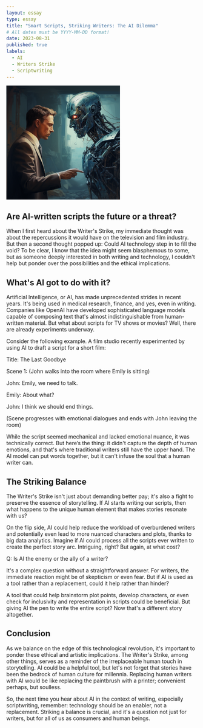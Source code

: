 ```yaml
---
layout: essay
type: essay
title: "Smart Scripts, Striking Writers: The AI Dilemma"
# All dates must be YYYY-MM-DD format!
date: 2023-08-31
published: true
labels:
  - AI
  - Writers Strike
  - Scriptwriting
---
```


<img width="300px" class="rounded float-start pe-4" src="../img/ai-vs-human/ai-vs-human.png">

## Are AI-written scripts the future or a threat?

When I first heard about the Writer's Strike, my immediate thought was about the repercussions it would have on the television and film industry. But then a second thought popped up: Could AI technology step in to fill the void? To be clear, I know that the idea might seem blasphemous to some, but as someone deeply interested in both writing and technology, I couldn't help but ponder over the possibilities and the ethical implications.

## What's AI got to do with it?

Artificial Intelligence, or AI, has made unprecedented strides in recent years. It's being used in medical research, finance, and yes, even in writing. Companies like OpenAI have developed sophisticated language models capable of composing text that's almost indistinguishable from human-written material. But what about scripts for TV shows or movies? Well, there are already experiments underway.

Consider the following example. A film studio recently experimented by using AI to draft a script for a short film:

Title: The Last Goodbye

Scene 1:
(John walks into the room where Emily is sitting)

John: Emily, we need to talk.

Emily: About what?

John: I think we should end things.

(Scene progresses with emotional dialogues and ends with John leaving the room)

While the script seemed mechanical and lacked emotional nuance, it was technically correct. But here’s the thing: it didn't capture the depth of human emotions, and that's where traditional writers still have the upper hand. The AI model can put words together, but it can't infuse the soul that a human writer can.

## The Striking Balance

The Writer's Strike isn't just about demanding better pay; it's also a fight to preserve the essence of storytelling. If AI starts writing our scripts, then what happens to the unique human element that makes stories resonate with us? 

On the flip side, AI could help reduce the workload of overburdened writers and potentially even lead to more nuanced characters and plots, thanks to big data analytics. Imagine if AI could process all the scripts ever written to create the perfect story arc. Intriguing, right? But again, at what cost?

Q: Is AI the enemy or the ally of a writer?

It's a complex question without a straightforward answer. For writers, the immediate reaction might be of skepticism or even fear. But if AI is used as a tool rather than a replacement, could it help rather than hinder?


A tool that could help brainstorm plot points, develop characters, or even check for inclusivity and representation in scripts could be beneficial. But giving AI the pen to write the entire script? Now that's a different story altogether.

## Conclusion

As we balance on the edge of this technological revolution, it's important to ponder these ethical and artistic implications. The Writer's Strike, among other things, serves as a reminder of the irreplaceable human touch in storytelling. AI could be a helpful tool, but let's not forget that stories have been the bedrock of human culture for millennia. Replacing human writers with AI would be like replacing the paintbrush with a printer; convenient perhaps, but soulless.

So, the next time you hear about AI in the context of writing, especially scriptwriting, remember: technology should be an enabler, not a replacement. Striking a balance is crucial, and it's a question not just for writers, but for all of us as consumers and human beings.

